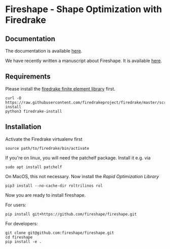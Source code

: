 # Fireshape - Shape Optimization with Firedrake

## Documentation
The documentation is available [here](https://fireshape.readthedocs.io/en/latest/index.html#).

We have recently written a manuscript about Fireshape. It is available [here](https://arxiv.org/abs/2005.07264).

## Requirements

Please install the [firedrake finite element library](https://www.firedrakeproject.org) first.

    curl -O https://raw.githubusercontent.com/firedrakeproject/firedrake/master/scripts/firedrake-install
    python3 firedrake-install


## Installation
Activate the Firedrake virtualenv first

    source path/to/firedrake/bin/activate

If you're on linux, you will need the patchelf package. Install it e.g. via 

    sudo apt install patchelf

On MacOS, this not necessary. Now install the _Rapid Optimization Library_

    pip3 install --no-cache-dir roltrilinos rol

Now you are ready to install fireshape.

For users: 

    pip install git+https://github.com/fireshape/fireshape.git

For developers:
    
    git clone git@github.com:fireshape/fireshape.git
    cd fireshape
    pip install -e .
